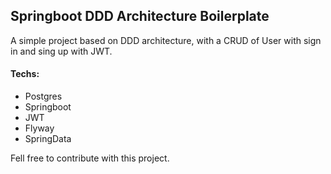 ## Springboot DDD Architecture Boilerplate

A simple project based on DDD architecture, with a CRUD of User with sign in and sing up with JWT.

#### Techs:
* Postgres
* Springboot
* JWT
* Flyway
* SpringData

Fell free to contribute with this project.
